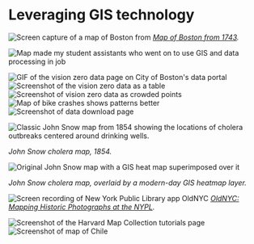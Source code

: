 # Leveraging GIS technology

![Screen capture of a map of Boston from ](media/boston.png)
*[Map of Boston from 1743](https://collections.leventhalmap.org/search/commonwealth:9s161952m).*

![Map made my student assistants who went on to use GIS and data processing in job](media/heatmap.png)

![GIF of the vision zero data page on City of Boston's data portal](media/vision0.gif)
![Screenshot of the vision zero data as a table](media/vision0-data.png)
![Screenshot of vision zero data as crowded points](media/vision0-points.png)
![Map of bike crashes shows patterns better](media/vision0-map.png)
![Screenshot of data download page](media/vision0.png)

![Classic John Snow map from 1854 showing the locations of cholera outbreaks centered around drinking wells.](media/snow.jpeg)

*John Snow cholera map, 1854.*

![Original John Snow map with a GIS heat map superimposed over it](media/snow-gis.png)

*John Snow cholera map, overlaid by a modern-day GIS heatmap layer.*


![Screen recording of New York Public Library app OldNYC](media/oldnyc.gif)
*[OldNYC: Mapping Historic Photographs at the NYPL](https://www.oldnyc.org/).* 



![Screenshot of the Harvard Map Collection tutorials page](media/levin.png)
![Screenshot of map of Chile](media/chile.png)
